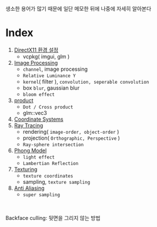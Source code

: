 생소한 용어가 많기 때문에 일단 메모한 뒤에 나중에 자세히 알아본다<br>

# Index
1. [DirectX11 환경 설정](0_DirectX11_환경설정.md)
   - vcpkg( imgui, glm )
2. [Image Processing](1_image_processing.md)
   - `channel`, image processing
   - `Relative Luminance Y`
   - `kernel`( filter ), `convolution, seperable convolution`
   - box `blur`, gaussian blur
   - `bloom effect`
3. [product](2_product.md)
   - `Dot / Cross product`
   - glm::vec3
4. [Coordinate Systems](3_coordinate_systems.md)
5. [Ray Tracing](4_ray_tracing.md)
   - rendering( `image-order, object-order` )
   - projection( `Orthographic, Perspective` )
   - `Ray-sphere intersection`
6. [Phong Model](5_phong_model.md)
   - `light effect`
   - `Lambertian Reflection`
7. [Texturing](6_texturing.md)
   - `texture coordinates`
   - sampling, `texture sampling`
8. [Anti Aliasing](7_Anti_Aliasing.md)
   - `super sampling`

<br>

Backface culling: 뒷면을 그리지 않는 방법<br>
